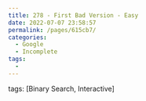 ```yaml
---
title: 278 - First Bad Version - Easy
date: 2022-07-07 23:58:57
permalink: /pages/615cb7/
categories:
  - Google
  - Incomplete
tags:
  - 
---
```

tags: [Binary Search, Interactive]